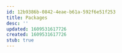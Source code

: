 ```yaml
---
id: 12b9386b-0842-4eae-b61a-592f6e51f253
title: Packages
desc: ''
updated: 1609531617726
created: 1609531617726
stub: true
---
```


